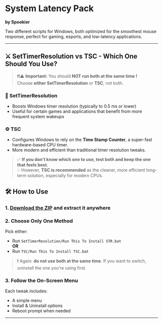 # System Latency Pack

**by Spookier**

Two different scripts for Windows, both optimized for the smoothest mouse response, perfect for gaming, esports, and low-latency applications.

---

## ⚔️ SetTimerResolution vs TSC - Which One Should You Use?

> ❗❗⚠️ **Important:** You should **NOT run both at the same time !**   
> Choose **either SetTimerResolution** or **TSC**, not both.

### 🔧 SetTimerResolution
- Boosts Windows timer resolution (typically to 0.5 ms or lower)
- Useful for certain games and applications that benefit from more frequent system wakeups


### ⚙️ TSC
- Configures Windows to rely on the **Time Stamp Counter**, a super-fast hardware-based CPU timer.
- More modern and efficient than traditional timer resolution tweaks.

> ✅ **If you don’t know which one to use, test both and keep the one that feels best.**  
> 💡 However, **TSC is recommended** as the cleaner, more efficient long-term solution, especially for modern CPUs.

## 🛠 How to Use

### 1. [Download the ZIP](https://github.com/spookier/SystemLatencyPack/releases/download/release/SystemLatencyPack.rar) and extract it anywhere

### 2. Choose Only One Method

Pick either:
- Run `SetTimerResolution/Run This To Install STR.bat`  
  **OR**
- Run `TSC/Run This To Install TSC.bat`  

> ❗ Again: **do not use both at the same time**. If you want to switch, uninstall the one you're using first.

### 3. Follow the On-Screen Menu

Each tweak includes:
- A simple menu
- Install & Uninstall options
- Reboot prompt when needed

---

